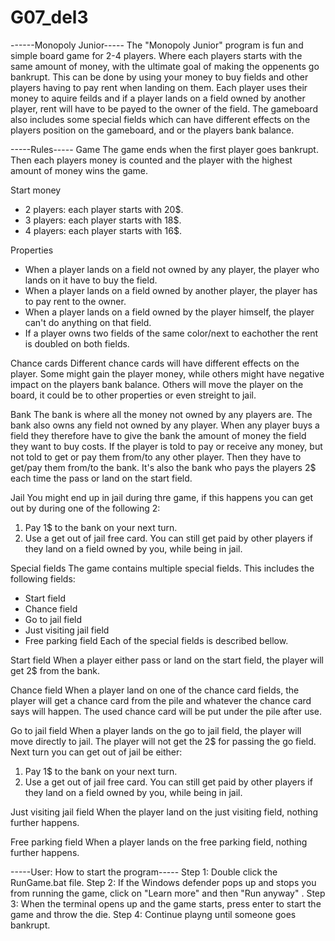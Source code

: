 # G07_del3
------Monopoly Junior-----
The "Monopoly Junior" program is fun and simple board game for 2-4 players. Where each players starts with the same amount of money, with the ultimate goal of making the oppenents go bankrupt. This can be done by using your money to buy fields and other players having to pay rent when landing on them. Each player uses their money to aquire feilds and if a player lands on a field owned by another player, rent will have to be payed to the owner of the field. The gameboard also includes some special fields which can have different effects on the players position on the gameboard, and or the players bank balance.

-----Rules-----
Game
The game ends when the first player goes bankrupt. Then each players money is counted and the player with the highest amount of money wins the game.

Start money 
- 2 players: each player starts with 20$.
- 3 players: each player starts with 18$.
- 4 players: each player starts with 16$.

Properties
- When a player lands on a field not owned by any player, the player who lands on it have to buy the field.  
- When a player lands on a field owned by another player, the player has to pay rent to the owner.
- When a player lands on a field owned by the player himself, the player can't do anything on that field.
- If a player owns two fields of the same color/next to eachother the rent is doubled on both fields.

Chance cards
Different chance cards will have different effects on the player. Some might gain the player money, while others might have negative impact on the players bank balance. Others will move the player on the board, it could be to other properties or even streight to jail.

Bank
The bank is where all the money not owned by any players are. The bank also owns any field not owned by any player. When any player buys a field they therefore have to give the bank the amount of money the field they want to buy costs. If the player is told to pay or receive any money, but not told to get or pay them from/to any other player. Then they have to get/pay them from/to the bank. It's also the bank who pays the players 2$ each time the pass or land on the start field. 

Jail
You might end up in jail during thre game, if this happens you can get out by during one of the following 2:
1) Pay 1$ to the bank on your next turn.
2) Use a get out of jail free card.
You can still get paid by other players if they land on a field owned by you, while being in jail.

Special fields
The game contains multiple special fields. This includes the following fields:
- Start field
- Chance field
- Go to jail field
- Just visiting jail field
- Free parking field
Each of the special fields is described bellow.

Start field
When a player either pass or land on the start field, the player will get 2$ from the bank.

Chance field
When a player land on one of the chance card fields, the player will get a chance card from the pile and whatever the chance card says will happen. The used chance card will be put under the pile after use.

Go to jail field
When a player lands on the go to jail field, the player will move directly to jail. The player will not get the 2$ for passing the go field. Next turn you can get out of jail be either:
1) Pay 1$ to the bank on your next turn.
2) Use a get out of jail free card.
You can still get paid by other players if they land on a field owned by you, while being in jail.

Just visiting jail field
When the player land on the just visiting field, nothing further happens.

Free parking field
When a player lands on the free parking field, nothing further happens.

-----User: How to start the program-----
Step 1: Double click the RunGame.bat file. 
Step 2: If the Windows defender pops up and stops you from running the game, click on "Learn more" and then "Run anyway" .
Step 3: When the terminal opens up and the game starts, press enter to start the game and throw the die. 
Step 4: Continue playng until someone goes bankrupt.
